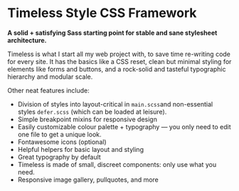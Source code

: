 # Timeless Style CSS Framework

**A solid + satisfying Sass starting point for stable and sane stylesheet architecture.**

Timeless is what I start all my web project with, to save time re-writing code for every site. It has the basics like a CSS reset, clean but minimal styling for elements like forms and buttons, and a rock-solid and tasteful typographic hierarchy and modular scale.

Other neat features include:

- Division of styles into layout-critical in `main.scss`and non-essential styles `defer.scss` (which can be loaded at leisure).
- Simple breakpoint mixins for responsive design
- Easily customizable colour palette + typography — you only need to edit one file to get a unique look.
- Fontawesome icons (optional)
- Helpful helpers for basic layout and styling
- Great typography by default
- Timeless is made of small, discreet components: only use what you need.
- Responsive image gallery, pullquotes, and more
